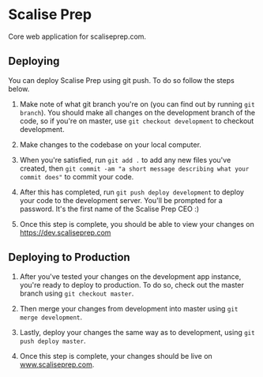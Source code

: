 # Scalise Prep
Core web application for scaliseprep.com.

## Deploying
You can deploy Scalise Prep using git push. To do so follow the steps below.

1. Make note of what git branch you're on (you can find out by running 	`git branch`). You should make all changes on the development branch of the code, so if you're on master, use `git checkout development` to checkout development.

2. Make changes to the codebase on your local computer.

3. When you're satisfied, run `git add .` to add any new files you've created, then `git commit -am "a short message describing what your commit does"` to commit your code.

4. After this has completed, run `git push deploy development` to deploy your code to the development server. You'll be prompted for a password. It's the first name of the Scalise Prep CEO :)

5. Once this step is complete, you should be able to view your changes on https://dev.scaliseprep.com

## Deploying to Production

1. After you've tested your changes on the development app instance, you're ready to deploy to production. To do so, check out the master branch using `git checkout master`.

2. Then merge your changes from development into master using `git merge development`.

3. Lastly, deploy your changes the same way as to development, using `git push deploy master`.

4. Once this step is complete, your changes should be live on www.scaliseprep.com. 
